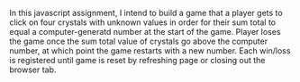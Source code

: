 In this javascript assignment, I intend to build a game that a player gets to click on four crystals with unknown values in order for their sum total to equal a computer-generatd number at the start of the game. Player loses the game once the sum total value of crystals go above the computer number, at which point the game restarts with a new number. Each win/loss is registered until game is reset by refreshing page or closing out the browser tab. 

